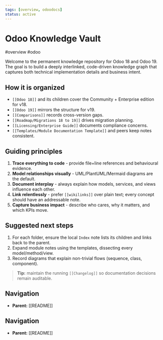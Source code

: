 ```yaml
---
tags: [overview, odoodocs]
status: active
---
```


# Odoo Knowledge Vault
#overview #odoo

Welcome to the permanent knowledge repository for Odoo 18 and Odoo 19. The goal is to build a deeply interlinked, code-driven knowledge graph that captures both technical implementation details and business intent.

## How it is organized
- `[[Odoo 18]]` and its children cover the Community + Enterprise edition for v18.
- `[[Odoo 19]]` mirrors the structure for v19.
- `[[Comparisons]]` records cross-version gaps.
- `[[Roadmap/Migrations 18 to 19]]` drives migration planning.
- `[[Licensing/Enterprise Guide]]` documents compliance concerns.
- `[[Templates/Module Documentation Template]]` and peers keep notes consistent.

## Guiding principles
1. **Trace everything to code** - provide file+line references and behavioural evidence.
2. **Model relationships visually** - UML/PlantUML/Mermaid diagrams are the default.
3. **Document interplay** - always explain how models, services, and views influence each other.
4. **Link relentlessly** - prefer `[[wikilinks]]` over plain text; every concept should have an addressable note.
5. **Capture business impact** - describe who cares, why it matters, and which KPIs move.

## Suggested next steps
1. For each folder, ensure the local `Index` note lists its children and links back to the parent.
2. Expand module notes using the templates, dissecting every model/method/view.
3. Record diagrams that explain non-trivial flows (sequence, class, component).

> **Tip:** maintain the running `[[Changelog]]` so documentation decisions remain auditable.

## Navigation
- **Parent:** [[README]]
## Navigation
- **Parent:** [[README]]
